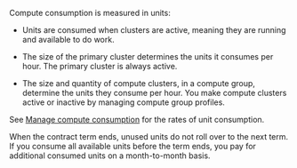 
Compute consumption is measured in units:

-   Units are consumed when clusters are active, meaning they are running and available to do work.

-   The size of the primary cluster determines the units it consumes per hour. The primary cluster is always active.

-   The size and quantity of compute clusters, in a compute group, determine the units they consume per hour. You make compute clusters active or inactive by managing compute group profiles.


See [Manage compute consumption](orb1689789991549.md) for the rates of unit consumption.

When the contract term ends, unused units do not roll over to the next term. If you consume all available units before the term ends, you pay for additional consumed units on a month-to-month basis.

